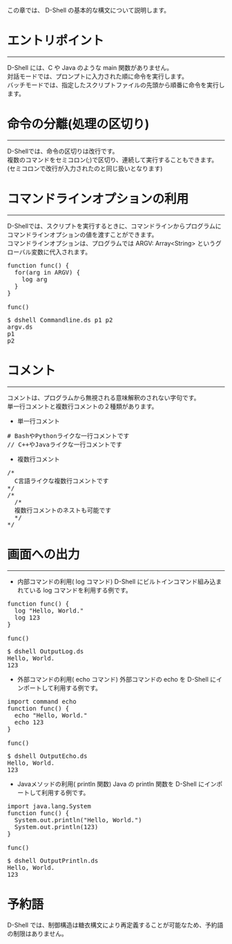 この章では、 D-Shell の基本的な構文について説明します。  

# エントリポイント
***
D-Shell には、C や Java のような main 関数がありません。  
対話モードでは、プロンプトに入力された順に命令を実行します。  
バッチモードでは、指定したスクリプトファイルの先頭から順番に命令を実行します。  

# 命令の分離(処理の区切り)
***
D-Shellでは、命令の区切りは改行です。  
複数のコマンドをセミコロン(;)で区切り、連続して実行することもできます。  
(セミコロンで改行が入力されたのと同じ扱いとなります)  

# コマンドラインオプションの利用
***
D-Shellでは、スクリプトを実行するときに、コマンドラインからプログラムにコマンドラインオプションの値を渡すことができます。  
コマンドラインオプションは、プログラムでは ARGV: Array&lt;String&gt; というグローバル変数に代入されます。  

<pre class="nums:true toolbar:1 plain:true lang:scala highlight:0 decode:true " title="サンプル: Commandline.ds" >
function func() {
  for(arg in ARGV) {
    log arg
  }
}

func()
</pre>

<pre class="toolbar:1" title="実行例">
$ dshell Commandline.ds p1 p2
argv.ds
p1
p2
</pre>

# コメント
***
コメントは、プログラムから無視される意味解釈のされない字句です。  
単一行コメントと複数行コメントの２種類があります。  

* 単一行コメント  
<pre>
# BashやPythonライクな一行コメントです
// C++やJavaライクな一行コメントです
</pre>

* 複数行コメント  
<pre>
/*
  C言語ライクな複数行コメントです
*/
/*
  /*
  複数行コメントのネストも可能です
  */
*/
</pre>

# 画面への出力
***

* 内部コマンドの利用( log コマンド)
D-Shell にビルトインコマンド組み込まれている log コマンドを利用する例です。  

<pre class="nums:true toolbar:1 plain:true lang:scala highlight:0 decode:true " title="サンプル: OutputLog.ds" >
function func() {
  log "Hello, World."
  log 123
}

func()
</pre>

<pre class="toolbar:1" title="実行例">
$ dshell OutputLog.ds
Hello, World.
123
</pre>

* 外部コマンドの利用( echo コマンド)
外部コマンドの echo を D-Shell にインポートして利用する例です。

<pre class="nums:true toolbar:1 plain:true lang:scala highlight:0 decode:true " title="サンプル: OutputEcho.ds" >
import command echo
function func() {
  echo "Hello, World."
  echo 123
}

func()
</pre>

<pre class="toolbar:1" title="実行例">
$ dshell OutputEcho.ds
Hello, World.
123
</pre>

* Javaメソッドの利用( println 関数)
Java の println 関数を D-Shell にインポートして利用する例です。

<pre class="nums:true toolbar:1 plain:true lang:scala highlight:0 decode:true " title="サンプル: OutputPrintln.ds" >
import java.lang.System
function func() {
  System.out.println("Hello, World.")
  System.out.println(123)
}

func()
</pre>

<pre class="toolbar:1" title="実行例">
$ dshell OutputPrintln.ds
Hello, World.
123
</pre>

# 予約語
D-Shell では、制御構造は糖衣構文により再定義することが可能なため、予約語の制限はありません。 

